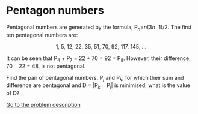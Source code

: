 Pentagon numbers
================

<p>Pentagonal numbers are generated by the formula, P<sub><var>n</var></sub>=<var>n</var>(3<var>n</var><img src='images/symbol_minus.gif' width='9' height='3' alt='&minus;' border='0' style='vertical-align:middle;' />1)/2. The first ten pentagonal numbers are:</p>
<p style="text-align:center;">1, 5, 12, 22, 35, 51, 70, 92, 117, 145, ...</p>
<p>It can be seen that P<sub>4</sub> + P<sub>7</sub> = 22 + 70 = 92 = P<sub>8</sub>. However, their difference, 70 <img src='images/symbol_minus.gif' width='9' height='3' alt='&minus;' border='0' style='vertical-align:middle;' /> 22 = 48, is not pentagonal.</p>
<p>Find the pair of pentagonal numbers, P<sub><var>j</var></sub> and P<sub><var>k</var></sub>, for which their sum and difference are pentagonal and D = |P<sub><var>k</var></sub> <img src='images/symbol_minus.gif' width='9' height='3' alt='&minus;' border='0' style='vertical-align:middle;' /> P<sub><var>j</var></sub>| is minimised; what is the value of D?</p>


[Go to the problem description](http://projecteuler.net/problem=44)
